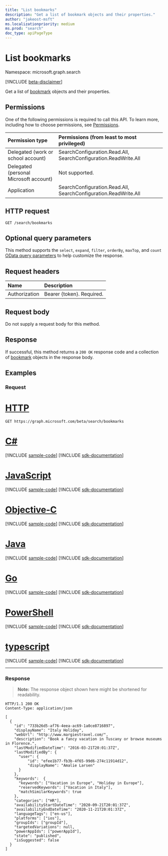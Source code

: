 ```yaml
---
title: "List bookmarks"
description: "Get a list of bookmark objects and their properties."
author: "jakeost-msft"
ms.localizationpriority: medium
ms.prod: "search"
doc_type: apiPageType
---
```


# List bookmarks
Namespace: microsoft.graph.search

[!INCLUDE [beta-disclaimer](../../includes/beta-disclaimer.md)]

Get a list of [bookmark](../resources/search-bookmark.md) objects and their properties.

## Permissions
One of the following permissions is required to call this API. To learn more, including how to choose permissions, see [Permissions](/graph/permissions-reference).

|Permission type|Permissions (from least to most privileged)|
|:---|:---|
|Delegated (work or school account)| SearchConfiguration.Read.All, SearchConfiguration.ReadWrite.All |
|Delegated (personal Microsoft account)| Not supported. |
|Application| SearchConfiguration.Read.All, SearchConfiguration.ReadWrite.All |

## HTTP request

<!-- {
  "blockType": "ignored"
}
-->
``` http
GET /search/bookmarks
```

## Optional query parameters
This method supports the `select`, `expand`, `filter`, `orderBy`, `maxTop`, and `count` [OData query parameters](/graph/query-parameters) to help customize the response.

## Request headers
|Name|Description|
|:---|:---|
|Authorization|Bearer {token}. Required.|

## Request body
Do not supply a request body for this method.

## Response

If successful, this method returns a `200 OK` response code and a collection of [bookmark](../resources/search-bookmark.md) objects in the response body.

## Examples

### Request

# [HTTP](#tab/http)
<!-- {
  "blockType": "request",
  "name": "list_bookmark"
}
-->
``` http
GET https://graph.microsoft.com/beta/search/bookmarks
```
# [C#](#tab/csharp)
[!INCLUDE [sample-code](../includes/snippets/csharp/list-bookmark-csharp-snippets.md)]
[!INCLUDE [sdk-documentation](../includes/snippets/snippets-sdk-documentation-link.md)]

# [JavaScript](#tab/javascript)
[!INCLUDE [sample-code](../includes/snippets/javascript/list-bookmark-javascript-snippets.md)]
[!INCLUDE [sdk-documentation](../includes/snippets/snippets-sdk-documentation-link.md)]

# [Objective-C](#tab/objc)
[!INCLUDE [sample-code](../includes/snippets/objc/list-bookmark-objc-snippets.md)]
[!INCLUDE [sdk-documentation](../includes/snippets/snippets-sdk-documentation-link.md)]

# [Java](#tab/java)
[!INCLUDE [sample-code](../includes/snippets/java/list-bookmark-java-snippets.md)]
[!INCLUDE [sdk-documentation](../includes/snippets/snippets-sdk-documentation-link.md)]

# [Go](#tab/go)
[!INCLUDE [sample-code](../includes/snippets/go/list-bookmark-go-snippets.md)]
[!INCLUDE [sdk-documentation](../includes/snippets/snippets-sdk-documentation-link.md)]

# [PowerShell](#tab/powershell)
[!INCLUDE [sample-code](../includes/snippets/powershell/list-bookmark-powershell-snippets.md)]
[!INCLUDE [sdk-documentation](../includes/snippets/snippets-sdk-documentation-link.md)]

# [typescript](#tab/typescript)
[!INCLUDE [sample-code](../includes/snippets/typescript/list-bookmark-typescript-snippets.md)]
[!INCLUDE [sdk-documentation](../includes/snippets/snippets-sdk-documentation-link.md)]

---



### Response
>**Note:** The response object shown here might be shortened for readability.
<!-- {
  "blockType": "response",
  "truncated": true,
  "@odata.type": "microsoft.graph.search.bookmark",
  "isCollection": true
}
-->
``` http
HTTP/1.1 200 OK
Content-Type: application/json

[
  {
    "id": "733b26d5-af76-4eea-ac69-1a0ce8716897",
    "displayName": "Italy Holiday",
    "webUrl": "http://www.margiestravel.com/",
    "description": "Book a fancy vacation in Tuscany or browse museums in Florence.",
    "lastModifiedDateTime": "2016-03-21T20:01:37Z",
    "lastModifiedBy": {
      "user": {
          "id": "efee1b77-fb3b-4f65-99d6-274c11914d12",
          "displayName": "Amalie Larsen"
      }
    },
    "keywords":  {
      "keywords": ["Vacation in Europe", "Holiday in Europe"],
      "reservedKeywords": ["Vacation in Italy"],
      "matchSimilarKeywords": true
    },
    "categories": ["HR"],
    "availabilityStartDateTime": "2020-09-21T20:01:37Z",
    "availabilityEndDateTime": "2020-11-21T20:01:37Z",
    "languageTags": ["en-us"],
    "platforms": ["ios"],
    "groupIds": ["groupId"],
    "targetedVariations": null,
    "powerAppIds": ["powerAppId"],
    "state": "published",
    "isSuggested": false
  }
]
```

